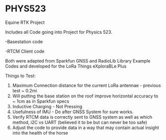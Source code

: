 # PHYS523
Equine RTK Project

Includes all Code going into Project for Physics 523.

-Basestation code

-RTCM Client code

Both were adapted from Sparkfun GNSS and RadioLib Library Example Codes and developed for the LoRa Things eXploraBLe Plus

Things to Test:

1. Maximum Connection distance for the current LoRa antennae - previous test ~ 0.2mi
2. Will putting the base station on the roof improve horizontal accuracy to ~ 1cm as in Sparkfun specs
3. Inductive Charging - Not Pressing
4. Usefulness of IMU - Do after GNSS System for sure works.
5. Verify RTCM data is correctly sent to GNSS system as well as which method, i2C vs UART (believed it to be but can never be too safe)
6. Adjust the code to provide data in a way that may contain actual insight into the health of the horse
